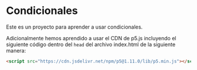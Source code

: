 # Condicionales

Este es un proyecto para aprender a usar condicionales.

Adicionalmente hemos aprendido a usar el CDN de p5.js incluyendo el siguiente código dentro del `head` del archivo index.html de la siguiente manera:

```html
<script src="https://cdn.jsdelivr.net/npm/p5@1.11.0/lib/p5.min.js"></script>
```
